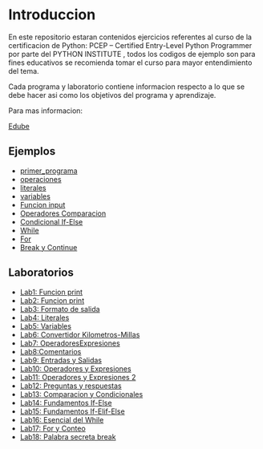 # Introduccion

En este repositorio estaran contenidos ejercicios referentes al curso de la certificacion de Python: PCEP – Certified Entry-Level Python Programmer por parte del PYTHON INSTITUTE , todos los codigos de ejemplo son para fines educativos se recomienda tomar el curso para mayor entendimiento del tema.

Cada programa y laboratorio contiene informacion respecto a lo que se debe hacer asi como los objetivos del programa y aprendizaje.

Para mas informacion:

[Edube](https://edube.org/)

## Ejemplos

* [primer_programa](./Examples/primer_programa.py)
* [operaciones](./Examples/operaciones.py)
* [literales](./Examples/literales.py)
* [variables](./Examples/Variables.py)
* [Funcion input](./Examples/Input.py)
* [Operadores Comparacion](./Examples/OperadoresComparacion.py)
* [Condicional If-Else](./Examples/If_Else.py)
* [While](./Examples/While.py)
* [For](./Examples/For.py)
* [Break y Continue](./Examples/Break_Continue.py)

## Laboratorios

* [Lab1: Funcion print](./Exercises/Lab1_print.py)
* [Lab2: Funcion print](./Exercises/Lab2_print2.py)
* [Lab3: Formato de salida](./Exercises/Lab3_formato_salida.py)
* [Lab4: Literales](./Exercises/Lab4_Literales.py)
* [Lab5: Variables](./Exercises/Lab5_Variables.py)
* [Lab6: Convertidor Kilometros-Millas](./Exercises/Lab6_ConvertidorSencillo.py)
* [Lab7: OperadoresExpresiones](./Exercises/Lab7_OperadoresExpresiones.py)
* [Lab8:Comentarios](./Exercises/Lab8_Comentarios.py)
* [Lab9: Entradas y Salidas](./Exercises/Lab9_Entradas_Salidas.py)
* [Lab10: Operadores y Expresiones](./Exercises/Lab10_Operadores_Expresiones.py)
* [Lab11: Operadores y Expresiones 2](./Exercises/Lab11_OperadoresExp2.py)
* [Lab12: Preguntas y respuestas](./Exercises/Lab12_PreguntasRespuestas.py)
* [Lab13: Comparacion y Condicionales](./Exercises/Lab13_ComparacionYCondicional.py)
* [Lab14: Fundamentos If-Else](./Exercises/Lab14_Fundamentos_If_Else.py)
* [Lab15: Fundamentos If-Elif-Else](./Exercises/Lab15_Fundamentos_If_Else_Elif.py)
* [Lab16: Esencial del While](./Exercises/Lab16_Esencial_While.py)
* [Lab17: For y Conteo](./Exercises/Lab17_For_Conteo.py)
* [Lab18: Palabra secreta break](./Exercises/Lab18_Break.py)


